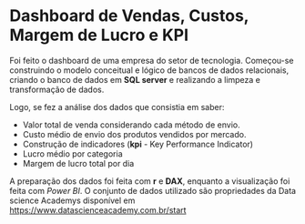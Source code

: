 # Dashboard de Vendas, Custos, Margem de Lucro e KPI
Foi feito o dashboard de uma empresa do setor de tecnologia. Começou-se construindo o modelo conceitual e lógico de bancos de dados relacionais, criando o banco de dados em **SQL server** e realizando a limpeza e transformação de dados.

Logo, se fez a análise dos dados que consistia em saber:

- Valor total de venda considerando cada método de envio.
- Custo médio de envio dos produtos vendidos por mercado.
- Construção de indicadores (**kpi** - Key Performance Indicator)
- Lucro médio por categoria
- Margem de lucro total por dia

A preparação dos dados foi feita com **r** e **DAX**, enquanto a visualização foi feita com *Power BI*. O conjunto de dados utilizado são propriedades da Data science Academys disponível em https://www.datascienceacademy.com.br/start
